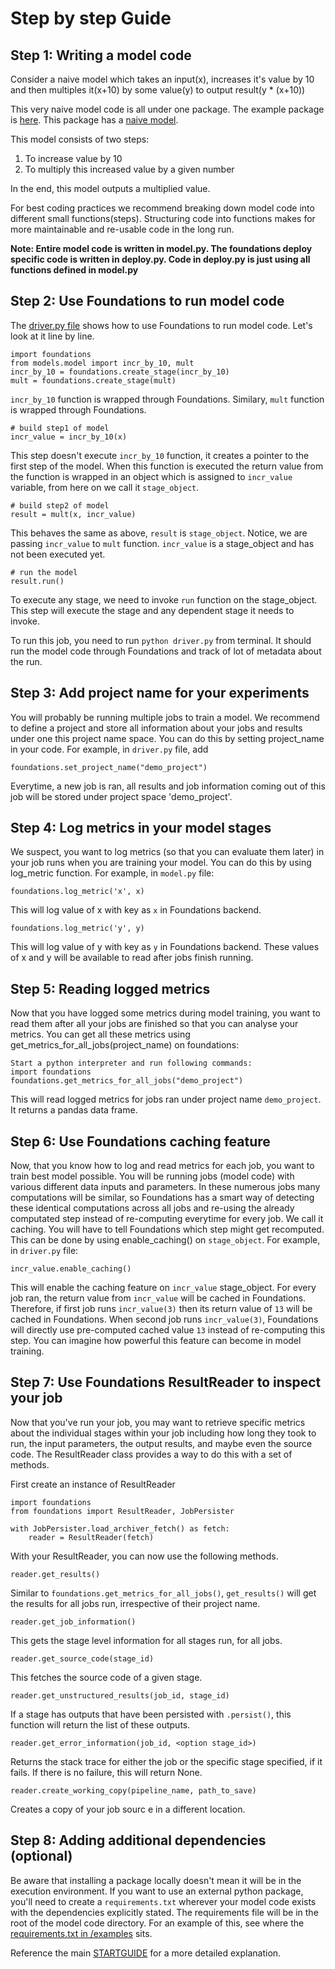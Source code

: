# Step by step Guide

## Step 1: Writing a model code

Consider a naive model which takes an input(x), increases it's value by 10 and then multiples it(x+10) by some value(y) to output result(y * (x+10))

This very naive model code is all under one package.
The example package is [here](sample_code).
This package has a [naive model](sample_code/model.py).

This model consists of two steps:
1. To increase value by 10
2. To multiply this increased value by a given number

In the end, this model outputs a multiplied value.

For best coding practices we recommend breaking down model code into different small functions(steps). Structuring code into functions makes for more maintainable and re-usable code in the long run.

**Note: Entire model code is written in model.py. The foundations deploy specific code is written in deploy.py. Code in deploy.py is just using all functions defined in model.py**

## Step 2: Use Foundations to run model code

The [driver.py file](sample_code/driver.py) shows how to use Foundations to run model code. Let's look at it line by line.

```
import foundations
from models.model import incr_by_10, mult
incr_by_10 = foundations.create_stage(incr_by_10)
mult = foundations.create_stage(mult)
```
`incr_by_10` function is wrapped through Foundations.
Similary,  `mult` function is wrapped through Foundations.

```
# build step1 of model
incr_value = incr_by_10(x)
```
This step doesn't execute `incr_by_10` function, it creates a pointer to the first step of the model. When this function is executed the return value from the function is wrapped in an object which is assigned to `incr_value` variable, from here on we call it `stage_object`.

```
# build step2 of model
result = mult(x, incr_value)
```
This behaves the same as above, `result` is `stage_object`. Notice, we are passing `incr_value` to `mult` function. `incr_value` is a stage_object and has not been executed yet.

```
# run the model
result.run()
```
To execute any stage, we need to invoke `run` function on the stage_object. This step will execute the stage and any dependent stage it needs to invoke.

To run this job, you need to run `python driver.py` from terminal. It should run the model code through Foundations and track of lot of metadata about the run.

## Step 3: Add project name for your experiments

You will probably be running multiple jobs to train a model. We recommend to define a project and store all information about your jobs and results under one this project name space. You can do this by setting project_name in your code.
For example, in `driver.py` file, add
```
foundations.set_project_name("demo_project")
```
Everytime, a new job is ran, all results and job information coming out of this job will be stored under project space 'demo_project'.


## Step 4: Log metrics in your model stages

We suspect, you want to log metrics (so that you can evaluate them later) in your job runs when you are training your model. You can do this by using log_metric function.
For example, in `model.py` file:
```
foundations.log_metric('x', x)
```
This will log value of x with key as `x` in Foundations backend.

```
foundations.log_metric('y', y)
```
This will log value of y with key as `y` in Foundations backend.
These values of x and y will be available to read after jobs finish running.

## Step 5: Reading logged metrics

Now that you have logged some metrics during model training, you want to read them after all your jobs are finished so that you can analyse your metrics. You can get all these metrics using get_metrics_for_all_jobs(project_name) on foundations:
```
Start a python interpreter and run following commands:
import foundations
foundations.get_metrics_for_all_jobs("demo_project")
```
This will read logged metrics for jobs ran under project name `demo_project`. It returns a pandas data frame.

## Step 6: Use Foundations caching feature

Now, that you know how to log and read metrics for each job, you want to train best model possible. You will be running jobs (model code) with various different data inputs and parameters. In these numerous jobs many computations will be similar, so Foundations has a smart way of detecting these identical computations across all jobs and re-using the already computated step instead of re-computing everytime for every job. We call it caching.
You will have to tell Foundations which step might get recomputed. This can be done by using enable_caching() on `stage_object`.
For example, in `driver.py` file:
```
incr_value.enable_caching()
```
This will enable the caching feature on `incr_value` stage_object. For every job ran, the return value from `incr_value` will be cached in Foundations. 
Therefore, if first job runs `incr_value(3)` then its return value of `13` will be cached in Foundations. When second job runs `incr_value(3)`, Foundations will directly use pre-computed cached value `13` instead of re-computing this step. You can imagine how powerful this feature can become in model training.


## Step 7: Use Foundations ResultReader to inspect your job

Now that you've run your job, you may want to retrieve specific metrics about the individual stages within your job including how long they took to run, the input parameters, the output results, and maybe even the source code. The ResultReader class provides a way to do this with a set of methods.

First create an instance of ResultReader
```
import foundations
from foundations import ResultReader, JobPersister

with JobPersister.load_archiver_fetch() as fetch:
    reader = ResultReader(fetch)
```
With your ResultReader, you can now use the following methods. 

```
reader.get_results()
```

   Similar to `foundations.get_metrics_for_all_jobs()`, `get_results()` will get the results for all jobs run, irrespective of their project name.   

```
reader.get_job_information()
```

This gets the stage level information for all stages run, for all jobs. 

```
reader.get_source_code(stage_id)
```

This fetches the source code of a given stage. 

```
reader.get_unstructured_results(job_id, stage_id)
```

If a stage has outputs that have been persisted with `.persist()`, this function will return the list of these outputs. 

```
reader.get_error_information(job_id, <option stage_id>)
```

Returns the stack trace for either the job or the specific stage specified, if it fails. If there is no failure, this will return None.

```
reader.create_working_copy(pipeline_name, path_to_save)
```

Creates a copy of your job sourc
e in a different location. 

## Step 8: Adding additional dependencies (optional)

Be aware that installing a package locally doesn't mean it will be in the execution environment. If you want to use an external python package, you'll need to create a `requirements.txt` wherever your model code exists with the dependencies explicitly stated. The requirements file will be in the root of the model code directory. For an example of this, see where the [requirements.txt in /examples](https://github.com/DeepLearnI/foundations/tree/master/examples) sits.

Reference the main [STARTGUIDE](https://github.com/DeepLearnI/foundations/blob/master/documentation/STARTGUIDE.md) for a more detailed explanation.